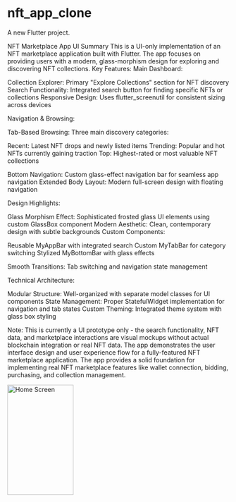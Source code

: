 # nft_app_clone

A new Flutter project.

NFT Marketplace App UI Summary
This is a UI-only implementation of an NFT marketplace application built with Flutter. The app focuses on providing users with a modern, glass-morphism design for exploring and discovering NFT collections.
Key Features:
Main Dashboard:

Collection Explorer: Primary "Explore Collections" section for NFT discovery
Search Functionality: Integrated search button for finding specific NFTs or collections
Responsive Design: Uses flutter_screenutil for consistent sizing across devices

Navigation & Browsing:

Tab-Based Browsing: Three main discovery categories:

Recent: Latest NFT drops and newly listed items
Trending: Popular and hot NFTs currently gaining traction
Top: Highest-rated or most valuable NFT collections


Bottom Navigation: Custom glass-effect navigation bar for seamless app navigation
Extended Body Layout: Modern full-screen design with floating navigation

Design Highlights:

Glass Morphism Effect: Sophisticated frosted glass UI elements using custom GlassBox component
Modern Aesthetic: Clean, contemporary design with subtle backgrounds
Custom Components:

Reusable MyAppBar with integrated search
Custom MyTabBar for category switching
Stylized MyBottomBar with glass effects


Smooth Transitions: Tab switching and navigation state management

Technical Architecture:

Modular Structure: Well-organized with separate model classes for UI components
State Management: Proper StatefulWidget implementation for navigation and tab states
Custom Theming: Integrated theme system with glass box styling

Note: This is currently a UI prototype only - the search functionality, NFT data, and marketplace interactions are visual mockups without actual blockchain integration or real NFT data. The app demonstrates the user interface design and user experience flow for a fully-featured NFT marketplace application.
The app provides a solid foundation for implementing real NFT marketplace features like wallet connection, bidding, purchasing, and collection management.

<img alt="Home Screen" width="150" height="250" src="https://github.com/user-attachments/assets/5eb684df-5559-4185-9764-7b443c49caf0" />
